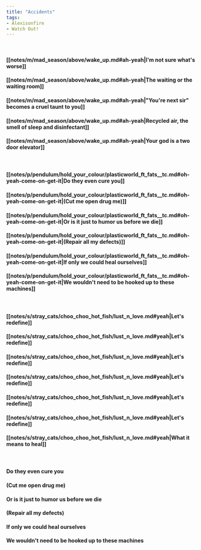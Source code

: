 ```yaml
---
title: "Accidents"
tags:
- Alexisonfire
- Watch Out!
---
```

&nbsp;
#### [[notes/m/mad_season/above/wake_up.md#ah-yeah|I'm not sure what's worse]]
#### [[notes/m/mad_season/above/wake_up.md#ah-yeah|The waiting or the waiting room]]
#### [[notes/m/mad_season/above/wake_up.md#ah-yeah|"You're next sir" becomes a cruel taunt to you]]
#### [[notes/m/mad_season/above/wake_up.md#ah-yeah|Recycled air, the smell of sleep and disinfectant]]
#### [[notes/m/mad_season/above/wake_up.md#ah-yeah|Your god is a two door elevator]]
&nbsp;
#### [[notes/p/pendulum/hold_your_colour/plasticworld_ft_fats__tc.md#oh-yeah-come-on-get-it|Do they even cure you]]
#### [[notes/p/pendulum/hold_your_colour/plasticworld_ft_fats__tc.md#oh-yeah-come-on-get-it|(Cut me open drug me)]]
#### [[notes/p/pendulum/hold_your_colour/plasticworld_ft_fats__tc.md#oh-yeah-come-on-get-it|Or is it just to humor us before we die]]
#### [[notes/p/pendulum/hold_your_colour/plasticworld_ft_fats__tc.md#oh-yeah-come-on-get-it|(Repair all my defects)]]
#### [[notes/p/pendulum/hold_your_colour/plasticworld_ft_fats__tc.md#oh-yeah-come-on-get-it|If only we could heal ourselves]]
#### [[notes/p/pendulum/hold_your_colour/plasticworld_ft_fats__tc.md#oh-yeah-come-on-get-it|We wouldn't need to be hooked up to these machines]]
&nbsp;
#### [[notes/s/stray_cats/choo_choo_hot_fish/lust_n_love.md#yeah|Let's redefine]]
#### [[notes/s/stray_cats/choo_choo_hot_fish/lust_n_love.md#yeah|Let's redefine]]
#### [[notes/s/stray_cats/choo_choo_hot_fish/lust_n_love.md#yeah|Let's redefine]]
#### [[notes/s/stray_cats/choo_choo_hot_fish/lust_n_love.md#yeah|Let's redefine]]
#### [[notes/s/stray_cats/choo_choo_hot_fish/lust_n_love.md#yeah|Let's redefine]]
#### [[notes/s/stray_cats/choo_choo_hot_fish/lust_n_love.md#yeah|Let's redefine]]
#### [[notes/s/stray_cats/choo_choo_hot_fish/lust_n_love.md#yeah|What it means to heal]]
&nbsp;
#### Do they even cure you
#### (Cut me open drug me)
#### Or is it just to humor us before we die
#### (Repair all my defects)
#### If only we could heal ourselves
#### We wouldn't need to be hooked up to these machines
